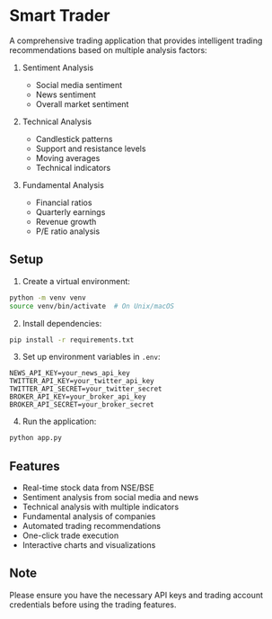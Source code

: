 # Smart Trader

A comprehensive trading application that provides intelligent trading recommendations based on multiple analysis factors:

1. Sentiment Analysis
   - Social media sentiment
   - News sentiment
   - Overall market sentiment

2. Technical Analysis
   - Candlestick patterns
   - Support and resistance levels
   - Moving averages
   - Technical indicators

3. Fundamental Analysis
   - Financial ratios
   - Quarterly earnings
   - Revenue growth
   - P/E ratio analysis

## Setup

1. Create a virtual environment:
```bash
python -m venv venv
source venv/bin/activate  # On Unix/macOS
```

2. Install dependencies:
```bash
pip install -r requirements.txt
```

3. Set up environment variables in `.env`:
```
NEWS_API_KEY=your_news_api_key
TWITTER_API_KEY=your_twitter_api_key
TWITTER_API_SECRET=your_twitter_secret
BROKER_API_KEY=your_broker_api_key
BROKER_API_SECRET=your_broker_secret
```

4. Run the application:
```bash
python app.py
```

## Features

- Real-time stock data from NSE/BSE
- Sentiment analysis from social media and news
- Technical analysis with multiple indicators
- Fundamental analysis of companies
- Automated trading recommendations
- One-click trade execution
- Interactive charts and visualizations

## Note
Please ensure you have the necessary API keys and trading account credentials before using the trading features.
